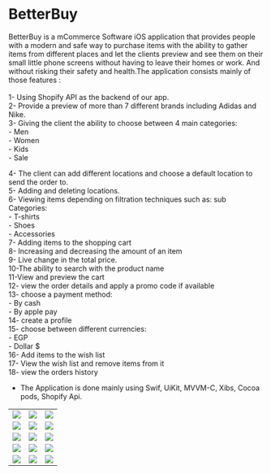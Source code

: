 # BetterBuy

BetterBuy is a mCommerce Software iOS application that provides people with a modern and safe way to purchase items with the ability to gather items from different places and let the clients preview and see them on their small little phone screens without having to leave their homes or work. And without risking their safety and health.The application consists mainly of those features : </br> </br>
1- Using Shopify API as the backend of our app. </br> 
2- Provide a preview of more than 7 different brands including Adidas and Nike. </br>
3- Giving the client the ability to choose between 4 main categories:</br>
    -	Men </br>
    -	Women</br>
    -	Kids </br>
    -	Sale </br>

 4-	 The client can add different locations and choose a default location to send the order to. </br>
 5-	 Adding and deleting locations.</br>
 6-	 Viewing items depending on filtration techniques such as: sub Categories:</br>
    -	T-shirts</br>
    -	 Shoes </br>
    -	Accessories</br>
7-	 Adding items to the shopping cart </br> 
8-	 Increasing and decreasing the amount of an item </br>
9-	 Live change in the total price. </br>
10-The ability to search with the product name </br>
11-View and preview the cart </br>
12- view the order details and apply a promo code if available </br>
13- choose a payment method: </br>
    -	By cash </br>
    -	By apple pay </br>
14- create a profile </br>
15- choose between different currencies: </br>
    -	EGP </br>
    -	Dollar $ </br>
16- Add items to the wish list </br>
17- View the wish list and remove items from it </br>
18- view the orders history </br>

* The Application is done mainly using Swif, UiKit, MVVM-C, Xibs, Cocoa pods, Shopify Api. </br>

<table>
  <tr>
    <td>
       <img src="https://user-images.githubusercontent.com/97159439/174390028-e823a034-7424-4535-81d0-ba403aa56816.png"></img>
    </td>
   <td>
      <img src="https://user-images.githubusercontent.com/97159439/174388621-a8cd7431-8c93-4578-a59f-ffa18bda5ac8.png"></img>
   </td>
    <td>
       <img src="https://user-images.githubusercontent.com/97159439/174388624-8485b4b8-cca2-4a8d-84e0-7bd1ac1ba791.png"></img>
    </td>
  </tr>
   <tr>
    <td>
       <img src="https://user-images.githubusercontent.com/97159439/174388634-49432ed2-0c1b-4401-a87b-64f33fa659d0.png"></img>
    </td>
    <td>
       <img src="https://user-images.githubusercontent.com/97159439/174388617-6d0e7540-f2e6-4881-8a3e-e50a322a2338.png"></img>
    </td>
    <td>
       <img src="https://user-images.githubusercontent.com/97159439/174388694-aea5c96c-8ac9-4b3e-842c-c5139f9e17a6.png"></img>
    </td>
  </tr>
  <tr>
    <td> 
       <img src="https://user-images.githubusercontent.com/97159439/174388607-b4dfa5dc-d393-4e88-a415-6cec6f0298c2.png"></img>
    </td>
      <td>
       <img src="https://user-images.githubusercontent.com/97159439/174388688-de32ae4f-e315-4bbf-ba2a-c14394fc38f8.png"></img>
    </td>
     <td> 
       <img src="https://user-images.githubusercontent.com/97159439/174388672-c3cab76e-31fe-438b-98cc-0cd4802557dc.png"></img>
    </td>
  </tr>
   <tr>
    <td> 
       <img src="https://user-images.githubusercontent.com/97159439/174388677-3ebc96c0-d4ad-4d62-b517-c0b4a3317c2a.png"></img>
    </td>
      <td> 
       <img src="https://user-images.githubusercontent.com/97159439/174388701-51663116-d2bf-4bcf-bad4-eeca8a3c426b.png"></img>
    </td>
     <td> 
       <img src="https://user-images.githubusercontent.com/97159439/174388666-6806b11a-6f97-4637-8073-0a7a2335cf91.png"></img>
    </td>
  </tr>
   <tr>
    <td> 
       <img src="https://user-images.githubusercontent.com/97159439/174388649-3ffa8880-4ace-49f1-9550-79a3250ed84f.png"></img>
    </td>
     <td> 
       <img src="https://user-images.githubusercontent.com/97159439/174388657-b390cc58-8a53-4349-af60-82691ea91b6d.png"></img>
    </td>
     <td> 
       <img src="https://user-images.githubusercontent.com/97159439/174390042-7583f676-9124-4f71-80a6-be5414eac529.png"></img>
    </td>
  </tr>
</table>
